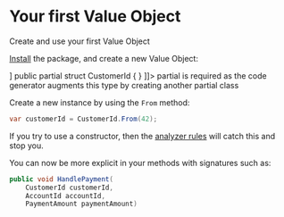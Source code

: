 # Your first Value Object

<card-summary>
Create and use your first Value Object
</card-summary>

[Install](Installation.md) the package, and create a new Value Object:

<tabs>
    <tab title="Generics">
<code-block lang="c#">
    <![CDATA[
        [ValueObject<int>] 
        public partial struct CustomerId { }
    ]]>
</code-block>
    </tab>
    <tab title="Non-generics" >
        <code-block lang="c#">
            <![CDATA[
            [ValueObject(typeof(int))] 
            public partial struct CustomerId { }
            ]]>
        </code-block>
    </tab>
</tabs>

<note>
partial is required as the code generator augments this type by creating another partial class
</note>

Create a new instance by using the `From` method:

```c#
var customerId = CustomerId.From(42);
```

If you try to use a constructor, then the [analyzer rules](Analyzer-Rules.md) will catch this and stop you.

You can now be more explicit in your methods with signatures such as:

```c#
public void HandlePayment(
    CustomerId customerId, 
    AccountId accountId, 
    PaymentAmount paymentAmount)
```


